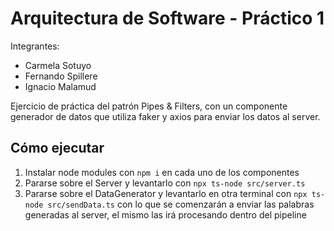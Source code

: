 # Arquitectura de Software - Práctico 1

Integrantes:

- Carmela Sotuyo
- Fernando Spillere
- Ignacio Malamud

Ejercicio de práctica del patrón Pipes & Filters, con un componente generador de datos que utiliza faker y axios para enviar los datos al server.

## Cómo ejecutar

1. Instalar node modules con `npm i` en cada uno de los componentes
2. Pararse sobre el Server y levantarlo con `npx ts-node src/server.ts`
3. Pararse sobre el DataGenerator y levantarlo en otra terminal con `npx ts-node src/sendData.ts` con lo que se comenzarán a enviar las palabras generadas al server, el mismo las irá procesando dentro del pipeline
